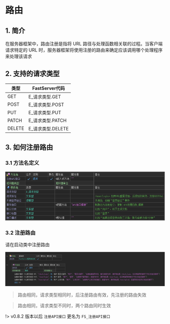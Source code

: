 # 路由

## 1. 简介

在服务器框架中，路由注册是指将 URL 路径与处理函数相关联的过程。当客户端请求特定的 URL 时，服务器框架将使用注册的路由来确定应该调用哪个处理程序来处理该请求



## 2. 支持的请求类型

| 类型   | FastServer代码    |
| ------ | ----------------- |
| GET    | E_请求类型.GET    |
| POST   | E_请求类型.POST   |
| PUT    | E_请求类型.PUT    |
| PATCH  | E_请求类型.PATCH  |
| DELETE | E_请求类型.DELETE |



## 3. 如何注册路由

### 3.1 方法名定义

![image-20231004142754358](路由.assets/image-20231004142754358-16964021451611.png)

### 3.2 注册路由

请在启动类中注册路由

![image-20231004150351749](路由.assets/image-20231004150351749.png)

> 路由相同，请求类型相同时，后注册路由有效，先注册的路由失效

> 路由相同，请求类型不同时，两个路由同时生效

!> v0.8.2 版本以后 `注册API接口` 更名为 `FS_注册API接口`

















